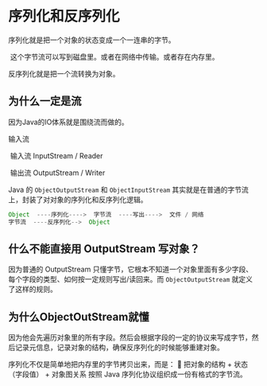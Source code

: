 # 序列化和反序列化

序列化就是把一个对象的状态变成一个一连串的字节。

​	这个字节流可以写到磁盘里。或者在网络中传输。或者存在内存里。

反序列化就是把一个流转换为对象。

## 为什么一定是流

因为Java的IO体系就是围绕流而做的。

输入流

​	输入流 InputStream / Reader

​	输出流 OutputStream / Writer

Java 的 `ObjectOutputStream` 和 `ObjectInputStream` 其实就是在普通的字节流上，封装了对对象的序列化和反序列化逻辑。

~~~java
Object  ----序列化---->  字节流  ----写出---->  文件 / 网络
字节流  ----反序列化-->  Object

~~~

## 什么不能直接用 OutputStream 写对象？

因为普通的 OutputStream 只懂字节，它根本不知道一个对象里面有多少字段、每个字段的类型、如何按一定规则写出/读回来。而 `ObjectOutputStream` 就定义了这样的规则。

## 为什么ObjectOutStream就懂

因为他会先遍历对象里的所有字段。然后会根据字段的一定的协议来写成字节，然后记录元信息，记录对象的结构，确保反序列化的时候能够重建对象。

序列化不仅是简单地把内存里的字节拷贝出来，而是：
 🌟 把对象的结构 + 状态（字段值） + 对象图关系
 按照 Java 序列化协议组织成一份有格式的字节流。